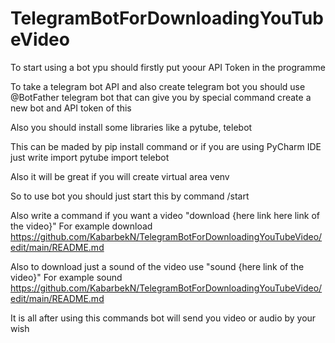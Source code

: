 # TelegramBotForDownloadingYouTubeVideo

To start using a bot ypu should firstly put yoour API Token in the programme

To take a telegram bot API and also create telegram bot you should use @BotFather telegram bot that can give you by special command create a new bot and API token of this 

Also you should install some libraries like a pytube, telebot 

This can be maded by 
pip install command 
or if you are using PyCharm IDE 
just write 
import pytube
import telebot 

Also it will be great if you will create virtual area 
venv

So to use bot you should just start this by command /start 

Also write a command if you want a video 
"download {here link here link of the video}"
For example 
download https://github.com/KabarbekN/TelegramBotForDownloadingYouTubeVideo/edit/main/README.md

Also to download just a sound of the video use 
"sound {here link of the video}"
For example 
sound https://github.com/KabarbekN/TelegramBotForDownloadingYouTubeVideo/edit/main/README.md

It is all after using this commands bot will send you video or audio by your wish  
